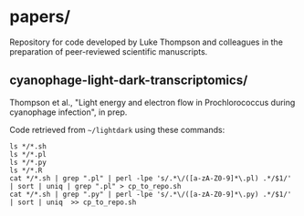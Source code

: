 # papers/

Repository for code developed by Luke Thompson and colleagues in the preparation of peer-reviewed scientific manuscripts.

## cyanophage-light-dark-transcriptomics/

Thompson et al., "Light energy and electron flow in Prochlorococcus during cyanophage infection", in prep.

Code retrieved from `~/lightdark` using these commands:

    ls */*.sh
    ls */*.pl
    ls */*.py
    ls */*.R
    cat */*.sh | grep ".pl" | perl -lpe 's/.*\/([a-zA-Z0-9]*\.pl) .*/$1/' | sort | uniq | grep ".pl" > cp_to_repo.sh
    cat */*.sh | grep ".py" | perl -lpe 's/.*\/([a-zA-Z0-9]*\.py) .*/$1/' | sort | uniq  >> cp_to_repo.sh
